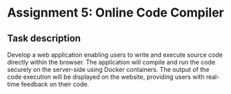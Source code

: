 # Assignment 5: Online Code Compiler

## Task description

Develop a web application enabling users to write and execute source
code directly within the browser. The application will compile and run
the code securely on the server-side using Docker containers. The
output of the code execution will be displayed on the website, 
providing users with real-time feedback on their code.



